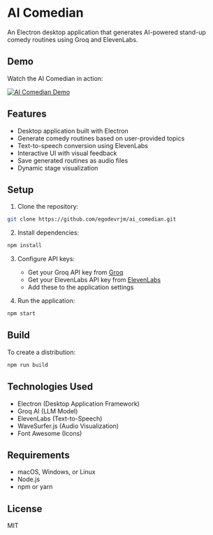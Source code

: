 # AI Comedian

An Electron desktop application that generates AI-powered stand-up comedy routines using Groq and ElevenLabs.

## Demo

Watch the AI Comedian in action:

[![AI Comedian Demo](https://img.youtube.com/vi/OlQhjHTZicc/0.jpg)](https://www.youtube.com/watch?v=OlQhjHTZicc)

## Features

- Desktop application built with Electron
- Generate comedy routines based on user-provided topics
- Text-to-speech conversion using ElevenLabs
- Interactive UI with visual feedback
- Save generated routines as audio files
- Dynamic stage visualization

## Setup

1. Clone the repository:
```bash
git clone https://github.com/egodevrjm/ai_comedian.git
```

2. Install dependencies:
```bash
npm install
```

3. Configure API keys:
   - Get your Groq API key from [Groq](https://console.groq.com)
   - Get your ElevenLabs API key from [ElevenLabs](https://elevenlabs.io)
   - Add these to the application settings

4. Run the application:
```bash
npm start
```

## Build

To create a distribution:
```bash
npm run build
```

## Technologies Used

- Electron (Desktop Application Framework)
- Groq AI (LLM Model)
- ElevenLabs (Text-to-Speech)
- WaveSurfer.js (Audio Visualization)
- Font Awesome (Icons)

## Requirements

- macOS, Windows, or Linux
- Node.js 
- npm or yarn

## License

MIT
